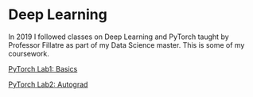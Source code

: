 # Deep Learning

In 2019 I followed classes on Deep Learning and PyTorch taught by Professor Fillatre as part of my Data Science master.
This is some of my coursework.

[PyTorch Lab1: Basics](DSTI_DL_Labs1_2019.ipynb)

[PyTorch Lab2: Autograd](Lab2_autograd_automatic_diff.ipynb)

